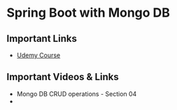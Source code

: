 # Spring Boot with Mongo DB

## Important Links
- [Udemy Course](https://www.udemy.com/course/mongodb-with-spring-boot-spring-data-mongorepository-mlab-cloudfoundry/learn/lecture/18329500#overview)


## Important Videos & Links
- Mongo DB CRUD operations - Section 04
-  
